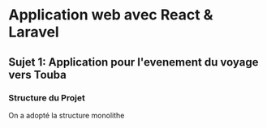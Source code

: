 # Application web avec React & Laravel

## Sujet 1: Application pour l'evenement du voyage vers Touba

### Structure du Projet
On a adopté la structure monolithe
